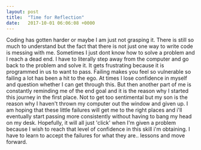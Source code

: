 ```yaml
---
layout: post
title:  "Time for Reflection"
date:   2017-10-01 06:06:08 +0000
---
```



Coding has gotten harder or maybe I am just not grasping it. There is still so much to understand but the fact that there is not just one way to write code is messing with me. Sometimes I just dont know how to solve  a problem and I reach a dead end. I have to literally step away from the computer and go back to the problem and solve it. It gets frustrating because it is programmed in us to want to pass. Failing makes you feel so vulnerable so failing a lot has been a hit to the ego. At times I lose confidence in myself and question whether I can get through this. But then another part of me is constantly reminding me of the end goal and it is the reason why I started this journey in the first place. Not to get too sentimental but my son is the reason why I haven't thrown my computer out the window and given up. I am hoping that these little failures will get me to the right places and i'll eventually start passing more consistently without having to bang my head on my desk. Hopefully, it will all just 'click' when I'm given a problem because I wish to reach that level of confidence in this skill i'm obtaining. I have to learn to accept the failures for what they are.. lessons and move forward.
